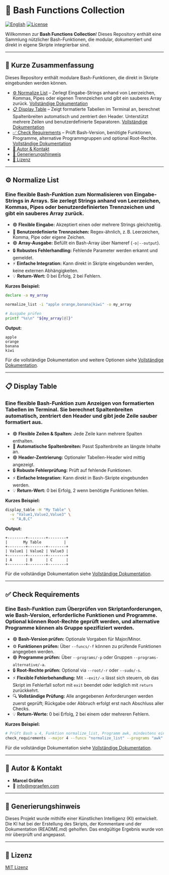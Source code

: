 # 📂 Bash Functions Collection

[![English](https://img.shields.io/badge/Sprache-English-blue)](./README.md)
[![License](https://img.shields.io/badge/license-MIT-lightgrey.svg)](https://opensource.org/licenses/MIT)

Willkommen zur **Bash Functions Collection**!
Dieses Repository enthält eine Sammlung nützlicher Bash-Funktionen, die modular, dokumentiert und direkt in eigene Skripte integrierbar sind.

---

## 📌 Kurze Zusammenfassung

Dieses Repository enthält modulare Bash-Funktionen, die direkt in Skripte eingebunden werden können.

* [⚙️ Normalize List](#%EF%B8%8F-normalize-list) – Zerlegt Eingabe-Strings anhand von Leerzeichen, Kommas, Pipes oder eigenen Trennzeichen und gibt ein sauberes Array zurück. [Vollständige Dokumentation](Normalize%20List/README.de.md)
* [📋 Display Table](#-display-table) – Zeigt formatierte Tabellen im Terminal an, berechnet Spaltenbreiten automatisch und zentriert den Header. Unterstützt mehrere Zeilen und benutzerdefinierte Separatoren. [Vollständige Dokumentation](Display%20Table/README.de.md)
* [✅ Check Requirements](#-check-requirements) – Prüft Bash-Version, benötigte Funktionen, Programme, alternative Programmgruppen und optional Root-Rechte. [Vollständige Dokumentation](Check%20Requirements/README.md)
* [👤 Autor & Kontakt](#-autor--kontakt)
* [🤖 Generierungshinweis](#-generierungshinweis)
* [📜 Lizenz](#-lizenz)

---

## ⚙️ Normalize List

### Eine flexible Bash-Funktion zum Normalisieren von Eingabe-Strings in Arrays. Sie zerlegt Strings anhand von Leerzeichen, Kommas, Pipes oder benutzerdefinierten Trennzeichen und gibt ein sauberes Array zurück.

* 🟢 **Flexible Eingabe:** Akzeptiert einen oder mehrere Strings gleichzeitig.
* 🔹 **Benutzerdefinierte Trennzeichen:** Regex-ähnlich, z. B. Leerzeichen, Komma, Pipe oder eigene Zeichen.
* 🟣 **Array-Ausgabe:** Befüllt ein Bash-Array über Nameref (`-o|--output`).
* 🔒 **Robustes Fehlerhandling:** Fehlende Parameter werden erkannt und gemeldet.
* ⚡ **Einfache Integration:** Kann direkt in Skripte eingebunden werden, keine externen Abhängigkeiten.
* 💡 **Return-Wert:** 0 bei Erfolg, 2 bei Fehlern.

**Kurzes Beispiel:**

```bash
declare -a my_array

normalize_list -i "apple orange,banana|kiwi" -o my_array

# Ausgabe prüfen
printf "%s\n" "${my_array[@]}"
```

**Output:**

```
apple
orange
banana
kiwi
```

Für die vollständige Dokumentation und weitere Optionen siehe [Vollständige Dokumentation](Normalize%20List/README.de.md).

---

## 📋 Display Table

### Eine flexible Bash-Funktion zum Anzeigen von formatierten Tabellen im Terminal. Sie berechnet Spaltenbreiten automatisch, zentriert den Header und gibt jede Zeile sauber formatiert aus.

* 🟢 **Flexible Zeilen & Spalten:** Jede Zeile kann mehrere Spalten enthalten.
* 🔹 **Automatische Spaltenbreiten:** Passt Spaltenbreite an längste Inhalte an.
* 🟣 **Header-Zentrierung:** Optionaler Tabellen-Header wird mittig angezeigt.
* 🔒 **Robuste Fehlerprüfung:** Prüft auf fehlende Funktionen.
* ⚡ **Einfache Integration:** Kann direkt in Bash-Skripte eingebunden werden.
* 💡 **Return-Wert:** 0 bei Erfolg, 2 wenn benötigte Funktionen fehlen.

**Kurzes Beispiel:**

```bash
display_table -H "My Table" \
  -v "Value1,Value2,Value3" \
  -v "A,B,C"
```

**Output:**

```
+--------+--------+--------+
|       My Table          |
+--------+--------+--------+
| Value1 | Value2 | Value3 |
+--------+--------+--------+
| A      | B      | C      |
+--------+--------+--------+
```

Für die vollständige Dokumentation siehe [Vollständige Dokumentation](Display%20Table/README.de.md).

---

## ✅ Check Requirements

### Eine Bash-Funktion zum Überprüfen von Skriptanforderungen, wie Bash-Version, erforderliche Funktionen und Programme. Optional können Root-Rechte geprüft werden, und alternative Programme können als Gruppe spezifiziert werden.

* 🟢 **Bash-Version prüfen:** Optionale Vorgaben für Major/Minor.
* ⚙️ **Funktionen prüfen:** Über `--funcs/-f` können zu prüfende Funktionen angegeben werden.
* 🟣 **Programme prüfen:** Über `--programs/-p` oder Gruppen `--programs-alternative/-a`.
* 🔒 **Root-Rechte prüfen:** Optional via `--root/-r` oder `--sudo/-s`.
* ⚡ **Flexible Fehlerbehandlung:** Mit `--exit/-x` lässt sich steuern, ob das Skript im Fehlerfall sofort mit `exit` beendet oder lediglich mit `return` zurückkehrt.
* 🔍 **Vollständige Prüfung:** Alle angegebenen Anforderungen werden zuerst geprüft; Rückgabe oder Abbruch erfolgt erst nach Abschluss aller Checks.
* 💡 **Return-Werte:** 0 bei Erfolg, 2 bei einem oder mehreren Fehlern.

**Kurzes Beispiel:**

```bash
# Prüft Bash ≥ 4, Funktion normalize_list, Programm awk, mindestens eines der Programme git oder svn, und Root-Rechte
check_requirements --major 4 --funcs "normalize_list" --programs "awk" --programs-alternative "git svn" --root
```

Für die vollständige Dokumentation siehe [Vollständige Dokumentation](Check%20Requirements/README.md).

---

## 👤 Autor & Kontakt

* **Marcel Gräfen**
* 📧 [info@mgraefen.com](mailto:info@mgraefen.com)

---

## 🤖 Generierungshinweis

Dieses Projekt wurde mithilfe einer Künstlichen Intelligenz (KI) entwickelt.
Die KI hat bei der Erstellung des Skripts, der Kommentare und der Dokumentation (README.md) geholfen.
Das endgültige Ergebnis wurde von mir überprüft und angepasst.

---

## 📜 Lizenz

[MIT Lizenz](LICENSE)

